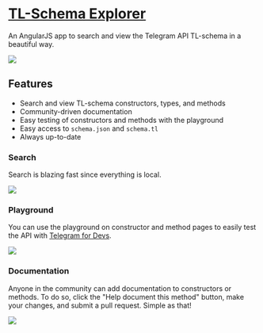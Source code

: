 # [TL-Schema Explorer](https://schema.horner.tj)

An AngularJS app to search and view the Telegram API TL-schema in a beautiful way.

![](https://i.imgur.com/akrelfR.png)

## Features

- Search and view TL-schema constructors, types, and methods
- Community-driven documentation
- Easy testing of constructors and methods with the playground
- Easy access to `schema.json` and `schema.tl`
- Always up-to-date

### Search

Search is blazing fast since everything is local.

![](https://i.imgur.com/lfAs0XQ.png)

### Playground

You can use the playground on constructor and method pages to easily test the API with [Telegram for Devs](https://tjhorner.com/webogram).

![](https://i.imgur.com/vEBEWqq.png)

### Documentation

Anyone in the community can add documentation to constructors or methods. To do so, click the "Help document this method" button, make your changes, and submit a pull request. Simple as that!

![](https://i.imgur.com/9vcRYxy.png)